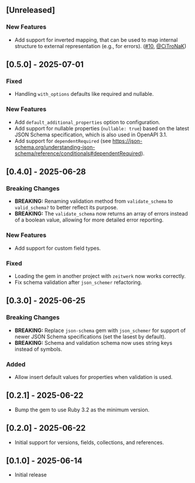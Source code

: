 ## [Unreleased]

### New Features
- Add support for inverted mapping, that can be used to map internal structure to external representation (e.g., for errors). ([#10](https://github.com/CiTroNaK/verquest/pull/10), [@CiTroNaK](https://github.com/CiTroNaK))

## [0.5.0] - 2025-07-01

### Fixed
- Handling `with_options` defaults like required and nullable.

### New Features
- Add `default_additional_properties` option to configuration.
- Add support for nullable properties (`nullable: true`) based on the latest JSON Schema specification, which is also used in OpenAPI 3.1.
- Add support for `dependentRequired` (see https://json-schema.org/understanding-json-schema/reference/conditionals#dependentRequired).

## [0.4.0] - 2025-06-28

### Breaking Changes
- **BREAKING:** Renaming validation method from `validate_schema` to `valid_schema?` to better reflect its purpose.
- **BREAKING:** The `validate_schema` now returns an array of errors instead of a boolean value, allowing for more detailed error reporting.

### New Features
- Add support for custom field types.

### Fixed
- Loading the gem in another project with `zeitwerk` now works correctly.
- Fix schema validation after `json_schemer` refactoring.

## [0.3.0] - 2025-06-25

### Breaking Changes
- **BREAKING:** Replace `json-schema` gem with `json_schemer` for support of newer JSON Schema specifications (set the lasest by default).
- **BREAKING:** Schema and validation schema now uses string keys instead of symbols.

### Added
- Allow insert default values for properties when validation is used.

## [0.2.1] - 2025-06-22

- Bump the gem to use Ruby 3.2 as the minimum version.

## [0.2.0] - 2025-06-22

- Initial support for versions, fields, collections, and references.

## [0.1.0] - 2025-06-14

- Initial release
